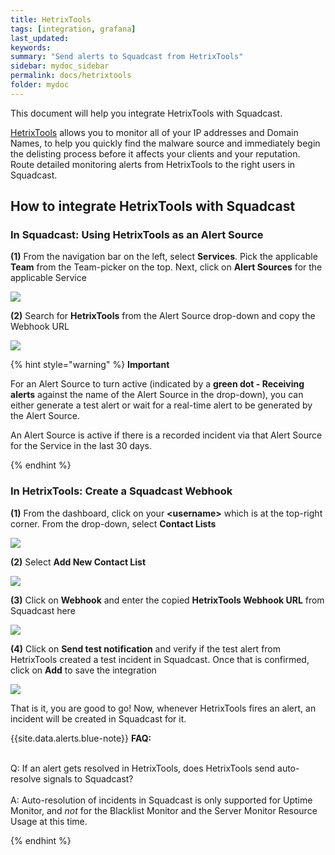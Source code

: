 ```yaml
---
title: HetrixTools
tags: [integration, grafana]
last_updated: 
keywords:
summary: "Send alerts to Squadcast from HetrixTools"
sidebar: mydoc_sidebar
permalink: docs/hetrixtools
folder: mydoc
---
```


This document will help you integrate HetrixTools with Squadcast.

[HetrixTools](https://hetrixtools.com/) allows you to monitor all of your IP addresses and Domain Names, to help you quickly find the malware source and immediately begin the delisting process before it affects your clients and your reputation.
Route detailed monitoring alerts from HetrixTools to the right users in Squadcast.

## How to integrate HetrixTools with Squadcast

### In Squadcast: Using HetrixTools as an Alert Source

**(1)** From the navigation bar on the left, select **Services**. Pick the applicable **Team** from the Team-picker on the top. Next, click on **Alert Sources** for the applicable Service

![](../../.gitbook/assets/alert\_source\_1.png)

**(2)** Search for **HetrixTools** from the Alert Source drop-down and copy the Webhook URL

![](../../.gitbook/assets/hetrixtools\_1.png)

{% hint style="warning" %} 
<b>Important</b>
<p>For an Alert Source to turn active (indicated by a <b>green dot - Receiving alerts</b> against the name of the Alert Source in the drop-down), you can either generate a test alert or wait for a real-time alert to be generated by the Alert Source.</p>
<p>An Alert Source is active if there is a recorded incident via that Alert Source for the Service in the last 30 days.</p>
{% endhint %}

### In HetrixTools: Create a Squadcast Webhook

**(1)** From the dashboard, click on your **&lt;username&gt;** which is at the top-right corner. From the drop-down, select **Contact Lists**

![](../../.gitbook/assets/hetrixtools\_2.png)

**(2)** Select **Add New Contact List** 

![](../../.gitbook/assets/hetrixtools\_3.png)

**(3)** Click on **Webhook** and enter the copied **HetrixTools Webhook URL** from Squadcast here

![](../../.gitbook/assets/hetrixtools\_4.png)

**(4)** Click on **Send test notification** and verify if the test alert from HetrixTools created a test incident in Squadcast. Once that is confirmed, click on **Add** to save the integration

![](../../.gitbook/assets/hetrixtools\_5.png)

That is it, you are good to go! Now, whenever HetrixTools fires an alert, an incident will be created in Squadcast for it. 

{{site.data.alerts.blue-note}}
<b>FAQ:</b>
<br/><br/><p>Q: If an alert gets resolved in HetrixTools, does HetrixTools send auto-resolve signals to Squadcast?<br/><br/>
A: Auto-resolution of incidents in Squadcast is only supported for Uptime Monitor, and <i>not</i> for the Blacklist Monitor and the Server Monitor Resource Usage at this time.
</p>
{% endhint %}